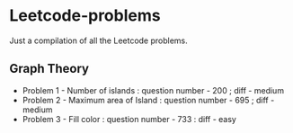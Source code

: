 # Leetcode-problems
Just a compilation of all the Leetcode problems.

Graph Theory
--

- Problem 1 - Number of islands : question number - 200 ; diff - medium 
- Problem 2 - Maximum area of Island : question number - 695 ; diff - medium
- Problem 3 - Fill color : question number - 733 : diff - easy 
